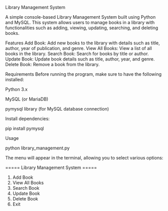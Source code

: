 Library Management System

A simple console-based Library Management System built using Python and MySQL. This system allows users to manage books in a library with functionalities such as adding, viewing, updating, searching, and deleting books.

Features
Add Book: Add new books to the library with details such as title, author, year of publication, and genre.
View All Books: View a list of all books in the library.
Search Book: Search for books by title or author.
Update Book: Update book details such as title, author, year, and genre.
Delete Book: Remove a book from the library.

Requirements
Before running the program, make sure to have the following installed:

Python 3.x

MySQL (or MariaDB)

pymysql library (for MySQL database connection)


Install dependencies:

pip install pymysql


Usage

python library_management.py

The menu will appear in the terminal, allowing you to select various options:

===== Library Management System =====
1. Add Book
2. View All Books
3. Search Book
4. Update Book
5. Delete Book
6. Exit



